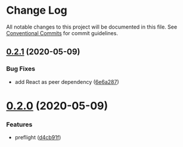 # Change Log

All notable changes to this project will be documented in this file.
See [Conventional Commits](https://conventionalcommits.org) for commit guidelines.

## [0.2.1](https://github.com/jtmthf/normalize-in-js/packages/emotion/compare/@normalize-in-js/emotion@0.2.0...@normalize-in-js/emotion@0.2.1) (2020-05-09)


### Bug Fixes

* add React as peer dependency ([6e6a287](https://github.com/jtmthf/normalize-in-js/packages/emotion/commit/6e6a287bbd2be2a0f6c9e2882fc0b5bc6371d6de))





# [0.2.0](https://github.com/jtmthf/normalize-in-js/packages/emotion/compare/@normalize-in-js/emotion@0.1.0...@normalize-in-js/emotion@0.2.0) (2020-05-09)


### Features

* preflight ([d4cb91f](https://github.com/jtmthf/normalize-in-js/packages/emotion/commit/d4cb91f9207f7e736ebc02a899e7a4b837f148f3))
